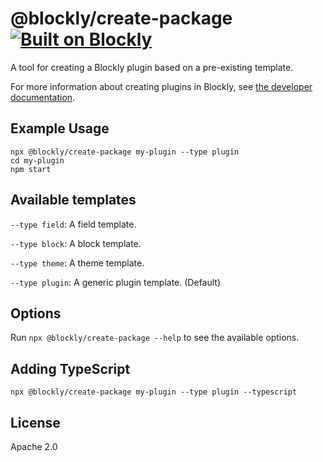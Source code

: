 # @blockly/create-package [![Built on Blockly](https://tinyurl.com/built-on-blockly)](https://github.com/google/blockly)

A tool for creating a Blockly plugin based on a pre-existing template.

For more information about creating plugins in Blockly, see [the developer documentation](https://developers.google.com/blockly/guides/contribute/samples/add_a_plugin).

## Example Usage
```
npx @blockly/create-package my-plugin --type plugin
cd my-plugin
npm start
```

## Available templates
``--type field``: A field template.

``--type block``: A block template.

``--type theme``: A theme template.

``--type plugin``: A generic plugin template. (Default)

## Options
Run `npx @blockly/create-package --help` to see the available options.

## Adding TypeScript
```
npx @blockly/create-package my-plugin --type plugin --typescript
```

## License

Apache 2.0
